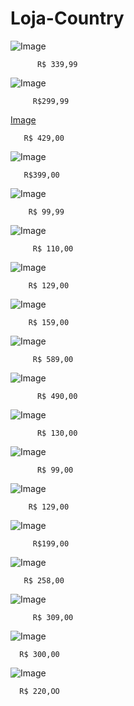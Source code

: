 # Loja-Country

![Image](https://user-images.githubusercontent.com/115032393/205971631-9d6b79d3-4223-4d67-a1ce-0330208f9992.png)


          R$ 339,99







![Image](https://user-images.githubusercontent.com/115032393/205971764-0acf4f21-0744-4d1b-8330-e31bc4b7432b.png)

         R$299,99



[Image](https://user-images.githubusercontent.com/115032393/205972962-e192f4b6-1ffa-4303-b38f-b633c1ba45d5.png)

       R$ 429,00










![Image](https://user-images.githubusercontent.com/115032393/205973104-b6a2c75b-39ab-4f0d-b524-b6a30251b4a4.png)


       R$399,00



![Image](https://user-images.githubusercontent.com/115032393/205974057-205d7dda-481e-43e4-9534-6722c1638263.png)

        R$ 99,99


![Image](https://user-images.githubusercontent.com/115032393/205974497-44769b9e-b0c6-4b80-bfa4-c12e01606ea2.png)

         R$ 110,00


![Image](https://user-images.githubusercontent.com/115032393/205974899-ca4ed28d-31fe-41d7-8187-d47a54141415.png)

        R$ 129,00



![Image](https://user-images.githubusercontent.com/115032393/205974966-95421545-d597-403a-bd45-e3997cd391e1.png)

        R$ 159,00


![Image](https://user-images.githubusercontent.com/115032393/205975712-c39c04e0-0408-4c08-b883-caff77d8bc64.png)

         R$ 589,00



![Image](https://user-images.githubusercontent.com/115032393/205975888-914d959d-0294-41ba-92d1-28aaf55380ea.png)
  
          R$ 490,00


![Image](https://user-images.githubusercontent.com/115032393/205976060-4432eedf-e158-4d24-b5f0-9f2103fdc2ee.png)

          R$ 130,00


![Image](https://user-images.githubusercontent.com/115032393/205976186-83fbddef-8374-417d-b5d5-b11496ccf2f1.png)


          R$ 99,00


![Image](https://user-images.githubusercontent.com/115032393/205996337-36faf866-eb38-455e-adcd-0a656f249787.png)

        R$ 129,00




![Image](https://user-images.githubusercontent.com/115032393/205996537-dd09d0d7-0693-4309-af0a-29fd6ce0b505.png)

         R$199,00




![Image](https://user-images.githubusercontent.com/115032393/205996794-b281dae2-1663-4ebc-9f30-d11ecd99bf05.png)

       R$ 258,00





![Image](https://user-images.githubusercontent.com/115032393/205996919-d5255381-ef97-41b4-8d9a-1a5cd4d68e5a.png)

         R$ 309,00



![Image](https://user-images.githubusercontent.com/115032393/205997260-f05d74b4-eb98-465a-a0ee-7e9dc74e39ee.png)

      R$ 300,00





![Image](https://user-images.githubusercontent.com/115032393/205997351-ecd9fc53-b80c-4c99-959b-a6425186205e.png)

      R$ 220,OO






